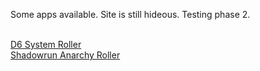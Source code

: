 Some apps available. Site is still hideous. Testing phase 2.

<br /><a href="/d6-system-roller/d6-system-roller.html?ver2">D6 System Roller</a>
<br /><a href="/anarchy-roller/anarchy-roller.html?ver2">Shadowrun Anarchy Roller</a>